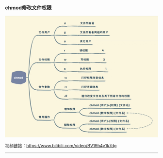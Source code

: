 ### chmod修改文件权限

![image-20241014184804511](../assets/chmod修改文件权限/image-20241014184804511.png)

视频链接：https://www.bilibili.com/video/BV19h4y1k7dg

---

